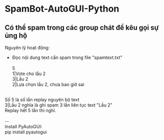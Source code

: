 # SpamBot-AutoGUI-Python
Có thể spam trong các group chát để kêu gọi sự ủng hộ
--
Nguyên lý hoạt động:
+ Đọc nội dung text cần spam trong file "spamtext.txt"<br/><br/>
5<br/>
1|Vote cho lầu 2<br/>
3|Lầu 2<br/>
2|Lựa chọn lầu 2, chưa bao giờ sai<br/>
<br/>
Số 5 là số lần replay nguyên bộ text<br/>
3|Lầu 2 nghĩa là ghi spam 3 lần liên tục text "Lầu 2"<br/>
Replay hết 5 lần thì nghỉ.<br/>
<br/>
--<br/>
Install PyAutoGUI:<br/>
pip install pyautogui<br/>